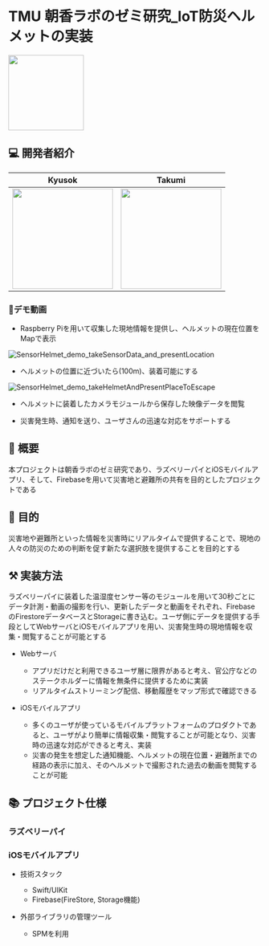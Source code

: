 # TMU 朝香ラボのゼミ研究_IoT防災ヘルメットの実装

<img src="https://user-images.githubusercontent.com/89962765/227458410-631e8762-2d23-452a-9664-006371b29e2f.png" width="150" height="150"/>

## 💻 開発者紹介

|Kyusok|Takumi|
|:-:|:-:|
|<img src="https://avatars.githubusercontent.com/u/89962765?v=4" width="200">|<img src="https://avatars.githubusercontent.com/u/117294735?v=4" width="200">|


### 🎥デモ動画
- Raspberry Piを用いて収集した現地情報を提供し、ヘルメットの現在位置をMapで表示

![SensorHelmet_demo_takeSensorData_and_presentLocation](https://user-images.githubusercontent.com/89962765/227456583-0cb47d3f-cfc3-427e-85b2-5f9af4ef8698.gif)

- ヘルメットの位置に近づいたら(100m)、装着可能にする

![SensorHelmet_demo_takeHelmetAndPresentPlaceToEscape](https://user-images.githubusercontent.com/89962765/227457552-a540821b-e2c0-465f-b08e-189fa149479a.gif)

- ヘルメットに装着したカメラモジュールから保存した映像データを閲覧




- 災害発生時、通知を送り、ユーザさんの迅速な対応をサポートする






## 📮 概要

本プロジェクトは朝香ラボのゼミ研究であり、ラズベリーパイとiOSモバイルアプリ、そして、Firebaseを用いて災害地と避難所の共有を目的としたプロジェクトである

## 📌 目的

災害地や避難所といった情報を災害時にリアルタイムで提供することで、現地の人々の防災のための判断を促す新たな選択肢を提供することを目的とする

## ⚒ 実装方法

ラズベリーパイに装着した温湿度センサー等のモジュールを用いて30秒ごとにデータ計測・動画の撮影を行い、更新したデータと動画をそれぞれ、FirebaseのFirestoreデータベースとStorageに書き込む。ユーザ側にデータを提供する手段としてWebサーバとiOSモバイルアプリを用い、災害発生時の現地情報を収集・閲覧することが可能とする

* Webサーバ
  * アプリだけだと利用できるユーザ層に限界があると考え、官公庁などのステークホルダーに情報を無条件に提供するために実装
  * リアルタイムストリーミング配信、移動履歴をマップ形式で確認できる

* iOSモバイルアプリ
  * 多くのユーザが使っているモバイルプラットフォームのプロダクトであると、ユーザがより簡単に情報収集・閲覧することが可能となり、災害時の迅速な対応ができると考え、実装
  * 災害の発生を想定した通知機能、ヘルメットの現在位置・避難所までの経路の表示に加え、そのヘルメットで撮影された過去の動画を閲覧することが可能

## 📚 プロジェクト仕様
### ラズベリーパイ

### iOSモバイルアプリ
* 技術スタック
  * Swift/UIKit
  * Firebase(FireStore, Storage機能)

* 外部ライブラリの管理ツール
  * SPMを利用
